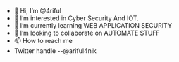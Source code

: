 - 👋 Hi, I’m @4riful
- 👀 I’m interested in Cyber Security And IOT.
- 🌱 I’m currently learning WEB APPLICATION SECURITY
- 💞️ I’m looking to collaborate on AUTOMATE STUFF
- 📫 How to reach me
- Twitter handle --@ariful4nik

<!---
4riful/4riful is a ✨ special ✨ repository because its `README.md` (this file) appears on your GitHub profile.
You can click the Preview link to take a look at your changes.
--->
